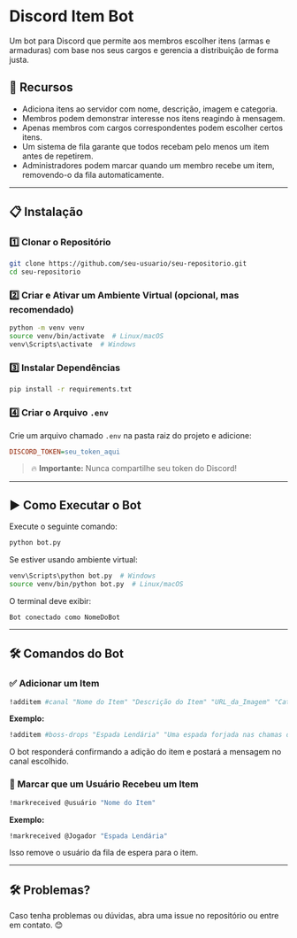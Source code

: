 # Discord Item Bot

Um bot para Discord que permite aos membros escolher itens (armas e armaduras) com base nos seus cargos e gerencia a distribuição de forma justa.

## 🚀 Recursos

- Adiciona itens ao servidor com nome, descrição, imagem e categoria.
- Membros podem demonstrar interesse nos itens reagindo à mensagem.
- Apenas membros com cargos correspondentes podem escolher certos itens.
- Um sistema de fila garante que todos recebam pelo menos um item antes de repetirem.
- Administradores podem marcar quando um membro recebe um item, removendo-o da fila automaticamente.

---

## 📋 Instalação

### 1️⃣ Clonar o Repositório

```bash
git clone https://github.com/seu-usuario/seu-repositorio.git
cd seu-repositorio
```

### 2️⃣ Criar e Ativar um Ambiente Virtual (opcional, mas recomendado)

```bash
python -m venv venv
source venv/bin/activate  # Linux/macOS
venv\Scripts\activate  # Windows
```

### 3️⃣ Instalar Dependências

```bash
pip install -r requirements.txt
```

### 4️⃣ Criar o Arquivo `.env`

Crie um arquivo chamado `.env` na pasta raiz do projeto e adicione:

```ini
DISCORD_TOKEN=seu_token_aqui
```

> 🔥 **Importante:** Nunca compartilhe seu token do Discord!

---

## ▶️ Como Executar o Bot

Execute o seguinte comando:

```bash
python bot.py
```

Se estiver usando ambiente virtual:

```bash
venv\Scripts\python bot.py  # Windows
source venv/bin/python bot.py  # Linux/macOS
```

O terminal deve exibir:

```
Bot conectado como NomeDoBot
```

---

## 🛠️ Comandos do Bot

### ✅ Adicionar um Item

```bash
!additem #canal "Nome do Item" "Descrição do Item" "URL_da_Imagem" "Categoria"
```

**Exemplo:**

```bash
!additem #boss-drops "Espada Lendária" "Uma espada forjada nas chamas da guerra." "https://exemplo.com/espada.png" "Espadão"
```

O bot responderá confirmando a adição do item e postará a mensagem no canal escolhido.

### 📌 Marcar que um Usuário Recebeu um Item

```bash
!markreceived @usuário "Nome do Item"
```

**Exemplo:**

```bash
!markreceived @Jogador "Espada Lendária"
```

Isso remove o usuário da fila de espera para o item.

---

## 🛠️ Problemas?

Caso tenha problemas ou dúvidas, abra uma issue no repositório ou entre em contato. 😊

